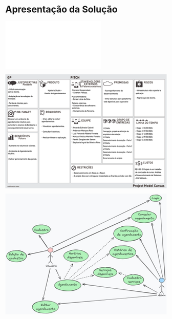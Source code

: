 # Apresentação da Solução

![Apresentação](../documentos/pdf/Apresentação1.pdf)

![Model Canvas](../documentos/img/projectModelCanvas.png)

![Model Canvas](../documentos/img/casodeuso.jpeg)